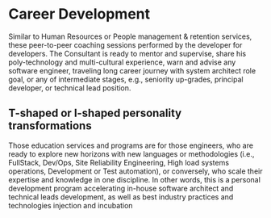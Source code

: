 # Career Development

Similar to Human Resources or People management & retention services, these peer-to-peer coaching sessions performed by
the developer for developers. The Consultant is ready to mentor and supervise, share his poly-technology and
multi-cultural experience, warn and advise any software engineer, traveling long career journey with system architect
role goal, or any of intermediate stages, e.g., seniority up-grades, principal developer, or technical lead position.

## T-shaped or I-shaped personality transformations

Those education services and programs are for those engineers, who are ready to explore new horizons with new languages
or methodologies (i.e., FullStack, Dev/Ops, Site Reliability Engineering, High load systems operations, Development or
Test automation), or conversely, who scale their expertise and knowledge in one discipline. In other words, this is a
personal development program accelerating in-house software architect and technical leads development, as well as best
industry practices and technologies injection and incubation
